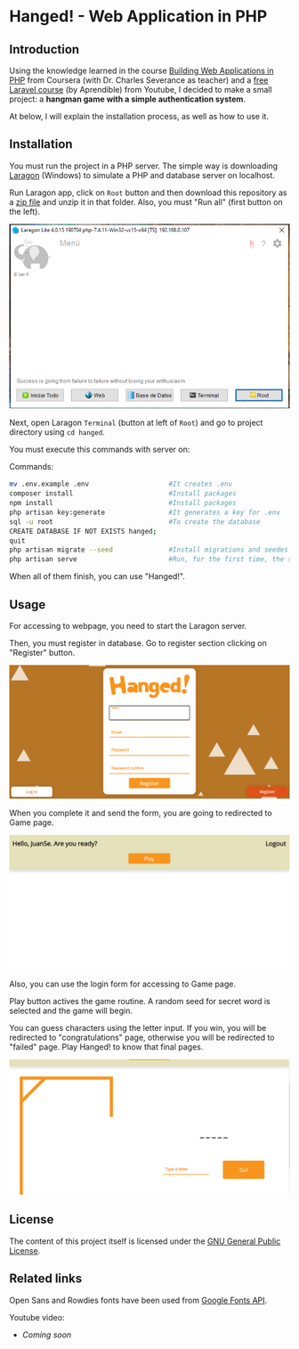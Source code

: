# Hanged! - Web Application in PHP

## Introduction

Using the knowledge learned in the course [Building Web Applications in PHP](https://www.coursera.org/learn/web-applications-php) from Coursera (with Dr. Charles Severance as teacher) and a [free Laravel course](https://bit.ly/3o6HKW2) (by Aprendible) from Youtube, I decided to make a small project: a **hangman game with a simple authentication system**.

At below, I will explain the installation process, as well as how to use it.

## Installation

You must run the project in a PHP server. The simple way is downloading [Laragon](https://www.apachefriends.org/) (Windows) to simulate a PHP and database server on localhost.

Run Laragon app, click on `Root` button and then download this repository as a [zip file](https://github.com/juansedo/hanged/archive/master.zip) and unzip it in that folder. Also, you must "Run all" (first button on the left).

![Laragon interface](/readme-img/laragon-1.png)

Next, open Laragon `Terminal` (button at left of `Root`) and go to project directory using `cd hanged`.

You must execute this commands with server on:

Commands:
```bash
mv .env.example .env                    #It creates .env
composer install                        #Install packages
npm install                             #Install packages
php artisan key:generate                #It generates a key for .env
sql -u root                             #To create the database
CREATE DATABASE IF NOT EXISTS hanged;
quit
php artisan migrate --seed              #Install migrations and seedes
php artisan serve                       #Run, for the first time, the server
```

When all of them finish, you can use "Hanged!".

## Usage

For accessing to webpage, you need to start the Laragon server.

 
Then, you must register in database. Go to register section clicking on "Register" button.

![Hanged Register Section](/readme-img/hanged-1.png)

When you complete it and send the form, you are going to redirected to Game page.

![Hanged Game Section](/readme-img/hanged-2.png)

Also, you can use the login form for accessing to Game page.

Play button actives the game routine. A random seed for secret word is selected and the game will begin.

You can guess characters using the letter input. If you win, you will be redirected to "congratulations" page, otherwise you will be redirected to "failed" page. Play Hanged! to know that final pages.

![Hanged Game Section with Input](/readme-img/hanged-3.png)


## License

The content of this project itself is licensed under the [GNU General Public License](https://www.gnu.org/licenses/gpl-3.0.html).

## Related links

Open Sans and Rowdies fonts have been used from [Google Fonts API](https://fonts.googleapis.com/css2?family=Open+Sans:wght@300;400&family=Rowdies:wght@300;400&display=swap).

Youtube video:
- *Coming soon*